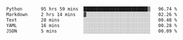 <!--START_SECTION:waka-->

```txt
Python       95 hrs 59 mins  ████████████████████████▒   96.74 %
Markdown     2 hrs 14 mins   ▓░░░░░░░░░░░░░░░░░░░░░░░░   02.26 %
Text         28 mins         ░░░░░░░░░░░░░░░░░░░░░░░░░   00.48 %
YAML         16 mins         ░░░░░░░░░░░░░░░░░░░░░░░░░   00.28 %
JSON         5 mins          ░░░░░░░░░░░░░░░░░░░░░░░░░   00.09 %
```

<!--END_SECTION:waka-->
